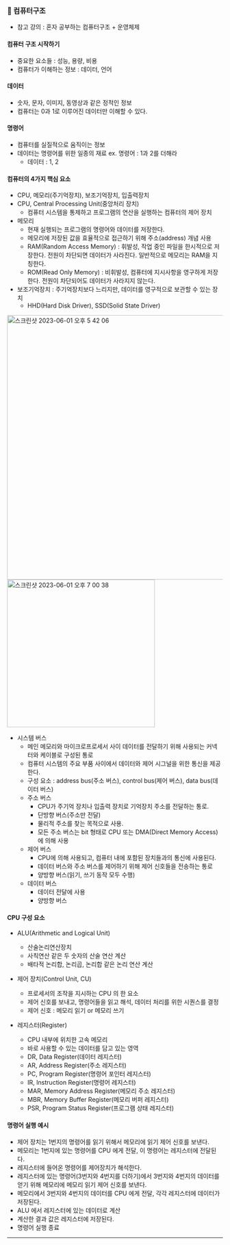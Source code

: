 ### 📌 컴퓨터구조
- 참고 강의 : 혼자 공부하는 컴퓨터구조 + 운영체제


#### 컴퓨터 구조 시작하기
- 중요한 요소들 : 성능, 용량, 비용
- 컴퓨터가 이해하는 정보 : 데이터, 언어


#### 데이터 
- 숫자, 문자, 이미지, 동영상과 같은 정적인 정보
- 컴퓨터는 0과 1로 이루어진 데이터만 이해할 수 있다.


#### 명령어
- 컴퓨터를 실질적으로 움직이는 정보
- 데이터는 명령어를 위한 일종의 재료
ex. 명령어 : 1과 2를 더해라
  - 데이터 : 1, 2


#### 컴퓨터의 4가지 핵심 요소
- CPU, 메모리(주기억장치), 보조기억장치, 입출력장치
- CPU, Central Processing Unit(중앙처리 장치)
  - 컴퓨터 시스템을 통제하고 프로그램의 연산을 실행하는 컴퓨터의 제어 장치
- 메모리 
  - 현재 실행되는 프로그램의 명령어와 데이터를 저장한다.
  - 메모리에 저장된 값을 효율적으로 접근하기 위해 주소(address) 개념 사용
  - RAM(Random Access Memory) : 휘발성, 작업 중인 파일을 한시적으로 저장한다. 전원이 차단되면 데이터가 사라진다. 일반적으로 메모리는 RAM을 지칭한다.
  - ROM(Read Only Memory) : 비휘발성, 컴퓨터에 지시사항을 영구하게 저장한다. 전원이 차단되어도 데이터가 사라지지 않는다.
- 보조기억장치 : 주기억장치보다 느리지만, 데이터를 영구적으로 보관할 수 있는 장치
  - HHD(Hard Disk Driver), SSD(Solid State Driver)
    

<img width="618" alt="스크린샷 2023-06-01 오후 5 42 06" src="https://github.com/hhiyeon/hhiyeon/assets/52193680/8079747d-aaf5-4a6e-8e7c-5cdbce892a86">


<img width="345" alt="스크린샷 2023-06-01 오후 7 00 38" src="https://github.com/hhiyeon/hhiyeon/assets/52193680/a1ff6b09-a87f-4585-9123-5368baead555">


- 시스템 버스 
  - 메인 메모리와 마이크로프로세서 사이 데이터를 전달하기 위해 사용되는 커넥터와 케이블로 구성된 통로
  - 컴퓨터 시스템의 주요 부품 사이에서 데이터와 제어 시그널을 위한 통신을 제공한다. 
  - 구성 요소 : address bus(주소 버스), control bus(제어 버스), data bus(데이터 버스)
  - 주소 버스 
    - CPU가 주기억 장치나 입출력 장치로 기억장치 주소를 전달하는 통로. 
    - 단방향 버스(주소만 전달)
    - 물리적 주소를 찾는 목적으로 사용. 
    - 모든 주소 버스는 bit 형태로 CPU 또는 DMA(Direct Memory Access)에 의해 사용
  - 제어 버스 
    - CPU에 의해 사용되고, 컴퓨터 내에 포함된 장치들과의 통신에 사용된다.
    - 데이터 버스와 주소 버스를 제어하기 위해 제어 신호들을 전송하는 통로
    - 양방향 버스(읽기, 쓰기 동작 모두 수행)
  - 데이터 버스 
    - 데이터 전달에 사용
    - 양방향 버스


#### CPU 구성 요소
- ALU(Arithmetic and Logical Unit) 
  - 산술논리연산장치
  - 사칙연산 같은 두 숫자의 산술 연산 계산
  - 배타적 논리합, 논리곱, 논리합 같은 논리 연산 계산
  

- 제어 장치(Control Unit, CU)
  - 프로세서의 조작을 지시하는 CPU 의 한 요소
  - 제어 신호를 보내고, 명령어들을 읽고 해석, 데이터 처리를 위한 시퀀스를 결정
  - 제어 신호 : 메모리 읽기 or 메모리 쓰기


- 레지스터(Register)
  - CPU 내부에 위치한 고속 메모리
  - 바로 사용할 수 있는 데이터를 담고 있는 영역
  - DR, Data Register(데이터 레지스터)
  - AR, Address Register(주소 레지스터)
  - PC, Program Register(명령어 포인터 레지스터)
  - IR, Instruction Register(명령어 레지스터)
  - MAR, Memory Address Register(메모리 주소 레지스터)
  - MBR, Memory Buffer Register(메모리 버퍼 레지스터)
  - PSR, Program Status Register(프로그램 상태 레지스터)


#### 명령어 실행 예시
- 제어 장치는 1번지의 명령어를 읽기 위해서 메모리에 읽기 제어 신호를 보낸다.
- 메모리는 1번지에 있는 명령어를 CPU 에게 전달, 이 명령어는 레지스터에 전달된다.
- 레지스터에 들어온 명령어를 제어장치가 해석한다.
- 레지스터에 있는 명령어(3번지와 4번지를 더하기)에서 3번지와 4번지의 데이터를 얻기 위해 메모리에 메모리 읽기 제어 신호를 보낸다.
- 메모리에서 3번지와 4번지의 데이터를 CPU 에게 전달, 각각 레지스터에 데이터가 저장된다.
- ALU 에서 레지스터에 있는 데이터로 계산
- 계산한 결과 값은 레지스터에 저장된다.
- 명령어 실행 종료


---

